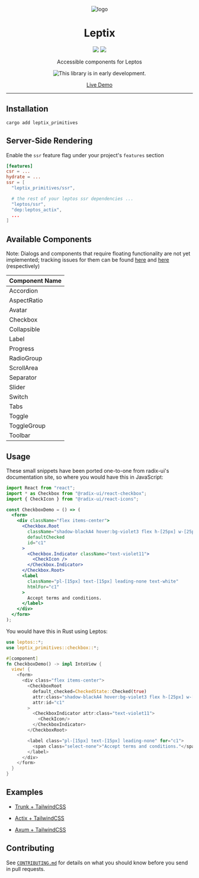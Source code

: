 <p align="center" dir="auto">
    <img src="assets/logo.svg" alt="logo"/>
</p>

<h1 align="center" tabindex="-1" class="heading-element" dir="auto">Leptix</h1>

<p align="center">
  <a href="https://crates.io/crates/leptix_primitives" target="_blank"><img src="https://img.shields.io/crates/v/leptix_primitives"/></a>
  <a href="https://docs.rs/leptix_primitives" target="_blank"><img src="https://img.shields.io/docsrs/leptix_primitives"/></a>
</p>

<p align="center">
    Accessible components for Leptos
</p>

<p align="center" dir="auto">
    <img src="assets/early_dev.svg" alt="This library is in early development."/>
</p>

<p align="center">
    <a href="https://upbolt.github.io/leptos_primitives">Live Demo</a>
</p>

<hr />

## Installation

```
cargo add leptix_primitives
```

## Server-Side Rendering

Enable the `ssr` feature flag under your project's `features` section

```toml
[features]
csr = ...
hydrate = ...
ssr = [
  "leptix_primitives/ssr",

  # the rest of your leptos ssr dependencies ...
  "leptos/ssr",
  "dep:leptos_actix",
  ...
]
```

## Available Components

Note: Dialogs and components that require floating functionality are not yet implemented; tracking issues for them can be found [here](https://github.com/leptix/leptix/issues/4) and [here](https://github.com/leptix/leptix/issues/2) (respectively)

| Component Name |
| -------------- |
| Accordion      |
| AspectRatio    |
| Avatar         |
| Checkbox       |
| Collapsible    |
| Label          |
| Progress       |
| RadioGroup     |
| ScrollArea     |
| Separator      |
| Slider         |
| Switch         |
| Tabs           |
| Toggle         |
| ToggleGroup    |
| Toolbar        |

## Usage

These small snippets have been ported one-to-one from radix-ui's documentation site, so where you would have this in JavaScript:

```jsx
import React from "react";
import * as Checkbox from "@radix-ui/react-checkbox";
import { CheckIcon } from "@radix-ui/react-icons";

const CheckboxDemo = () => (
  <form>
    <div className="flex items-center">
      <Checkbox.Root
        className="shadow-blackA4 hover:bg-violet3 flex h-[25px] w-[25px] appearance-none items-center justify-center rounded-[4px] bg-white shadow-[0_2px_10px] outline-none focus:shadow-[0_0_0_2px_black]"
        defaultChecked
        id="c1"
      >
        <Checkbox.Indicator className="text-violet11">
          <CheckIcon />
        </Checkbox.Indicator>
      </Checkbox.Root>
      <label
        className="pl-[15px] text-[15px] leading-none text-white"
        htmlFor="c1"
      >
        Accept terms and conditions.
      </label>
    </div>
  </form>
);
```

You would have this in Rust using Leptos:

```rust
use leptos::*;
use leptix_primitives::checkbox::*;

#[component]
fn CheckboxDemo() -> impl IntoView {
  view! {
    <form>
      <div class="flex items-center">
        <CheckboxRoot
          default_checked=CheckedState::Checked(true)
          attr:class="shadow-blackA4 hover:bg-violet3 flex h-[25px] w-[25px] appearance-none items-center justify-center rounded-[4px] bg-white shadow-[0_2px_10px] outline-none focus:shadow-[0_0_0_2px_black]"
          attr:id="c1"
        >
          <CheckboxIndicator attr:class="text-violet11">
            <CheckIcon/>
          </CheckboxIndicator>
        </CheckboxRoot>

        <label class="pl-[15px] text-[15px] leading-none" for="c1">
          <span class="select-none">"Accept terms and conditions."</span>
        </label>
      </div>
    </form>
  }
}
```

## Examples

- [Trunk + TailwindCSS](https://github.com/leptix/leptix/tree/master/examples/csr-with-tailwind)

- [Actix + TailwindCSS](https://github.com/leptix/leptix/tree/master/examples/ssr-with-actix-tailwind)

- [Axum + TailwindCSS](https://github.com/leptix/leptix/tree/master/examples/ssr-with-axum-tailwind)

## Contributing

See [`CONTRIBUTING.md`](/CONTRIBUTING.md) for details on what you should know before you send in pull requests.

